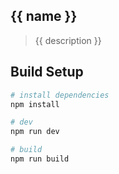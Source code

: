 ## {{ name }}

> {{ description }}

## Build Setup

```bash
# install dependencies
npm install

# dev
npm run dev

# build
npm run build
```
